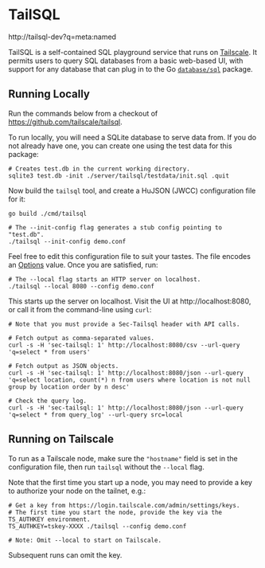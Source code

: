 # TailSQL

http://tailsql-dev?q=meta:named

TailSQL is a self-contained SQL playground service that runs on [Tailscale](https://tailscale.com).
It permits users to query SQL databases from a basic web-based UI, with support for any database
that can plug in to the Go [`database/sql`](https://godoc.org/database/sql) package.

## Running Locally

Run the commands below from a checkout of https://github.com/tailscale/tailsql.

To run locally, you will need a SQLite database to serve data from. If you do
not already have one, you can create one using the test data for this package:

```shell
# Creates test.db in the current working directory.
sqlite3 test.db -init ./server/tailsql/testdata/init.sql .quit
```

Now build the `tailsql` tool, and create a HuJSON (JWCC) configuration file for it:

```shell
go build ./cmd/tailsql

# The --init-config flag generates a stub config pointing to "test.db".
./tailsql --init-config demo.conf
```

Feel free to edit this configuration file to suit your tastes. The file encodes
an [Options](./server/tailsql/options.go#L27) value. Once you are satisfied, run:

```shell
# The --local flag starts an HTTP server on localhost.
./tailsql --local 8080 --config demo.conf
```

This starts up the server on localhost. Visit the UI at http://localhost:8080,
or call it from the command-line using `curl`:

```shell
# Note that you must provide a Sec-Tailsql header with API calls.

# Fetch output as comma-separated values.
curl -s -H 'sec-tailsql: 1' http://localhost:8080/csv --url-query 'q=select * from users'

# Fetch output as JSON objects.
curl -s -H 'sec-tailsql: 1' http://localhost:8080/json --url-query 'q=select location, count(*) n from users where location is not null group by location order by n desc'

# Check the query log.
curl -s -H 'sec-tailsql: 1' http://localhost:8080/json --url-query 'q=select * from query_log' --url-query src=local
```

## Running on Tailscale

To run as a Tailscale node, make sure the `"hostname"` field is set in the
configuration file, then run `tailsql` without the `--local` flag.

Note that the first time you start up a node, you may need to provide a key to
authorize your node on the tailnet, e.g.:

```shell
# Get a key from https://login.tailscale.com/admin/settings/keys.
# The first time you start the node, provide the key via the TS_AUTHKEY environment.
TS_AUTHKEY=tskey-XXXX ./tailsql --config demo.conf

# Note: Omit --local to start on Tailscale.
```

Subsequent runs can omit the key.
